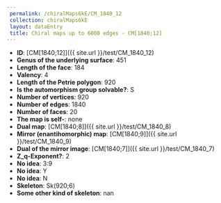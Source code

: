 ```yaml
--- 
 permalink: /chiralMaps6kE/CM_1840_12 
 collection: chiralMaps6kE
 layout: dataEntry
 title: Chiral maps up to 6000 edges - CM[1840;12]
---
```


- **ID**: [CM[1840;12]]({{ site.url }}/test/CM_1840_12)
- **Genus of the underlying surface**: 451
- **Length of the face**: 184
- **Valency**: 4
- **Length of the Petrie polygon**: 920
- **Is the automorphism group solvable?**: S
- **Number of vertices**: 920
- **Number of edges**: 1840
- **Number of faces**: 20
- **The map is self-**: none
- **Dual map**: [CM[1840;8]]({{ site.url }}/test/CM_1840_8)
- **Mirror (enantihomorphic) map**: [CM[1840;9]]({{ site.url }}/test/CM_1840_9)
- **Dual of the mirror image**: [CM[1840;7]]({{ site.url }}/test/CM_1840_7)
- **Z_q-Exponent?**: 2
- **No idea**:  3:9
- **No idea**: Y
- **No idea**: N
- **Skeleton**: Sk(920;6)
- **Some other kind of skeleton**: nan
